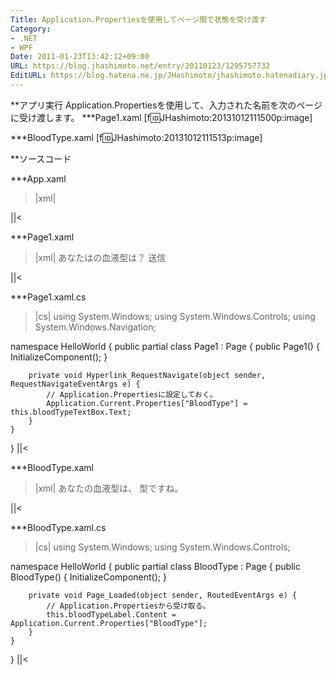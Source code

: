 ```yaml
---
Title: Application.Propertiesを使用してページ間で状態を受け渡す
Category:
- .NET
- WPF
Date: 2011-01-23T13:42:12+09:00
URL: https://blog.jhashimoto.net/entry/20110123/1295757732
EditURL: https://blog.hatena.ne.jp/JHashimoto/jhashimoto.hatenadiary.jp/atom/entry/12921228815717258227
---
```


**アプリ実行
Application.Propertiesを使用して、入力された名前を次のページに受け渡します。
***Page1.xaml
[f:id:JHashimoto:20131012111500p:image]

***BloodType.xaml
[f:id:JHashimoto:20131012111513p:image]

**ソースコード

***App.xaml
>|xml|
<Application x:Class="HelloWorld.App"
             xmlns="http://schemas.microsoft.com/winfx/2006/xaml/presentation"
             xmlns:x="http://schemas.microsoft.com/winfx/2006/xaml"
             StartupUri="Page1.xaml">
</Application>
||<

***Page1.xaml
>|xml|
<Page x:Class="HelloWorld.Page1"
      xmlns="http://schemas.microsoft.com/winfx/2006/xaml/presentation"
      xmlns:x="http://schemas.microsoft.com/winfx/2006/xaml"
      xmlns:mc="http://schemas.openxmlformats.org/markup-compatibility/2006" 
      xmlns:d="http://schemas.microsoft.com/expression/blend/2008" 
      mc:Ignorable="d" 
      d:DesignHeight="300" d:DesignWidth="300"
    WindowTitle="あなたはの血液型は？">
    <StackPanel>
        <Label>あなたはの血液型は？</Label>
        <TextBox Name="bloodTypeTextBox"></TextBox>
        <TextBlock>
            <Hyperlink 
                NavigateUri="BloodType.xaml"
                RequestNavigate="Hyperlink_RequestNavigate">
                送信
            </Hyperlink>
        </TextBlock>
    </StackPanel>
</Page>
||<

***Page1.xaml.cs
>|cs|
using System.Windows;
using System.Windows.Controls;
using System.Windows.Navigation;

namespace HelloWorld {
    public partial class Page1 : Page {
        public Page1() {
            InitializeComponent();
        }

        private void Hyperlink_RequestNavigate(object sender, RequestNavigateEventArgs e) {
            // Application.Propertiesに設定しておく。
            Application.Current.Properties["BloodType"] = this.bloodTypeTextBox.Text;
        }
    }
}
||<

***BloodType.xaml
>|xml|
<Page x:Class="HelloWorld.BloodType"
      xmlns="http://schemas.microsoft.com/winfx/2006/xaml/presentation"
      xmlns:x="http://schemas.microsoft.com/winfx/2006/xaml"
      xmlns:mc="http://schemas.openxmlformats.org/markup-compatibility/2006" 
      xmlns:d="http://schemas.microsoft.com/expression/blend/2008" 
      mc:Ignorable="d" 
      d:DesignHeight="300" d:DesignWidth="300"
    Loaded="Page_Loaded">
    <StackPanel>
        <TextBlock>あなたの血液型は、</TextBlock>
        <Label Name="bloodTypeLabel"></Label>
        <TextBlock>型ですね。</TextBlock>
    </StackPanel>
</Page>

||<

***BloodType.xaml.cs
>|cs|
using System.Windows;
using System.Windows.Controls;

namespace HelloWorld {
    public partial class BloodType : Page {
        public BloodType() {
            InitializeComponent();
        }

        private void Page_Loaded(object sender, RoutedEventArgs e) {
            // Application.Propertiesから受け取る。
            this.bloodTypeLabel.Content = Application.Current.Properties["BloodType"];
        }
    }
}
||<
